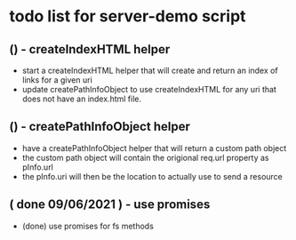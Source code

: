 # todo list for server-demo script

## () - createIndexHTML helper
* start a createIndexHTML helper that will create and return an index of links for a given uri
* update createPathInfoObject to use createIndexHTML for any uri that does not have an index.html file.

## () - createPathInfoObject helper
* have a createPathInfoObject helper that will return a custom path object
* the custom path object will contain the origional req.url property as pInfo.url
* the pInfo.uri will then be the location to actually use to send a resource

## ( done 09/06/2021 ) - use promises
* (done) use promises for fs methods